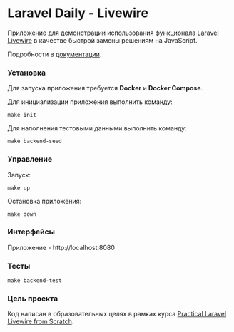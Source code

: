 # Laravel Daily - Livewire

Приложение для демонстрации использования функционала [Laravel Livewire](https://laravel-livewire.com/) в качестве быстрой замены решениям на JavaScript.

Подробности в [документации](docs/README.md).

### Установка

Для запуска приложения требуется **Docker** и **Docker Compose**.

Для инициализации приложения выполнить команду:

```
make init
```

Для наполнения тестовыми данными выполнить команду:

```
make backend-seed
```

### Управление

Запуск:

```
make up
```

Остановка приложения:

```
make down
```

### Интерфейсы

Приложение - http://localhost:8080

### Тесты

```
make backend-test
```

### Цель проекта

Код написан в образовательных целях в рамках курса [Practical Laravel Livewire from Scratch](https://laraveldaily.teachable.com/p/practical-laravel-livewire-from-scratch).

